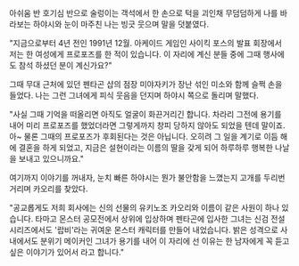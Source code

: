아쉬움 반 호기심 반으로 술렁이는 객석에서 한 손으로 턱을 괴인채 무덤덤하게 나를 바라보는 하야시와 눈이 마주친 나는 빙긋 웃으며 말을 덧붙였다. 

"지금으로부터 4년 전인 1991년 12월. 아케이드 게임인 사이킥 포스의 발표 회장에서 저는 한 여성에게 프로포즈를 한 적이 있습니다. 이 자리에 계신 분들 중에 그때 행사에도 참석 하셨던 분이 계신가요?" 

그때 무대 근처에 있던 펜타곤 샵의 점장 미야자키가 장난 섞인 미소와 함께 슬쩍 손을 들었다. 나는 그런 그녀에게 피식 웃음을 던지며 하야시 쪽으로 돌리며 말했다. 

"사실 그때 기억을 떠올리면 아직도 얼굴이 화끈거리긴 합니다. 차라리 그전에 용기를 내어 미리 프로포즈를 했었더라면 그렇게까지 창피 당하지 않아도 되었을 텐데 말이죠. 아~ 물론 그때의 프로포즈가 후회된다는 것은 아닙니다. 
오히려 그 일을 계기로 이듬 해에 결혼을 하게 되었고, 지금은 설현이라는 이름의 딸을 갖게 되어 하루하루 행복한 나날을 보내고 있으니까요." 

여기까지 이야기를 꺼내자, 눈치 빠른 하야시는 뭔가 불안함을 느꼈는지 고개를 두리번 거리며 카오리를 찾았다. 

"공교롭게도 저희 회사에는 신의 선물의 유키노조 카오리와 이름이 같은 사원이 하나 있습니다. 타마고 몬스터 공모전에서 상위에 입상하며 펜타곤에 입사한 그녀는 신검 전설 시리즈에서도 '랍비'라는 귀여운 몬스터 캐릭터를 만들어 내었습니다. 밝은 성격으로 사내에서도 분위기 메이커인 그녀가 용기를 내어 이 자리에 선 이유는 한 남자에게 꼭 듣고 싶은 이야기가 있어서 라고 합니다." 